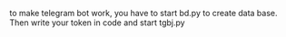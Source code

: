to make telegram bot work, you have to start bd.py to create data base. Then write your token in code and start tgbj.py
